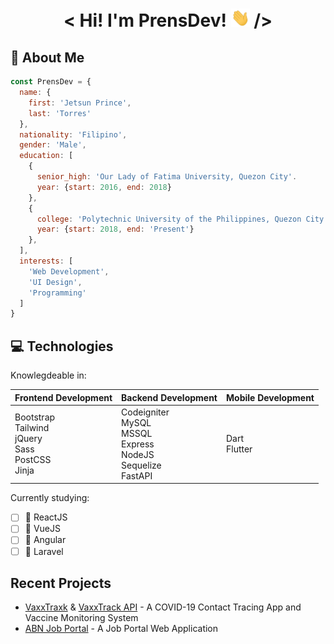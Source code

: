 <h1 align="center">< Hi! I'm PrensDev! <img src="https://raw.githubusercontent.com/ABSphreak/ABSphreak/master/gifs/Hi.gif" width="30px"> /></h1>

## 👦 About Me

```javascript
const PrensDev = {
  name: {
    first: 'Jetsun Prince',
    last: 'Torres'
  },
  nationality: 'Filipino',
  gender: 'Male',
  education: [
    {
      senior_high: 'Our Lady of Fatima University, Quezon City'.
      year: {start: 2016, end: 2018}
    },
    {
      college: 'Polytechnic University of the Philippines, Quezon City'.
      year: {start: 2018, end: 'Present'}
    },
  ],
  interests: [
    'Web Development',
    'UI Design',
    'Programming'
  ]
}
```

## 💻 Technologies

Knowlegdeable in:

<table align="center">
  <thead>
    <th>Frontend Development</th>
    <th>Backend Development</th>
    <th>Mobile Development</th>
  </thead>
  <tbody>
    <tr>
      <td>
        <div>Bootstrap</div>
        <div>Tailwind</div>
        <div>jQuery</div>
        <div>Sass</div>
        <div>PostCSS</div>
        <div>Jinja</div>
      </td>
      <td>
        <div>Codeigniter</div>
        <div>MySQL</div>
        <div>MSSQL</div>
        <div>Express</div>
        <div>NodeJS</div>
        <div>Sequelize</div>
        <div>FastAPI</div>
      </td>
      <td>
        <div>Dart</div>
        <div>Flutter</div>
      </td>
    </tr>
  </tbody>
</table>

Currently studying:
- [ ] 🤗 ReactJS
- [ ] 🤗 VueJS
- [ ] 🤗 Angular
- [ ] 🤗 Laravel

## Recent Projects

- [VaxxTraxk](https://github.com/PrensDev/vaxxtrack) & [VaxxTrack API](https://github.com/PrensDev/vaxxtrack-api) - A COVID-19 Contact Tracing App and Vaccine Monitoring System
- [ABN Job Portal](https://github.com/PrensDev/ABN-Job-Portal) - A Job Portal Web Application
